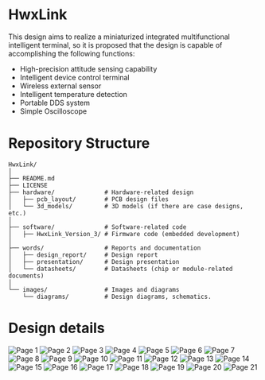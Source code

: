 # HwxLink
This design aims to realize a miniaturized integrated multifunctional intelligent terminal, so it is proposed that the design is capable of accomplishing the following functions:
-	High-precision attitude sensing capability
-	Intelligent device control terminal
-	Wireless external sensor
-	Intelligent temperature detection
-	Portable DDS system
-	Simple Oscilloscope

# Repository Structure
```plaintext
HwxLink/
│
├── README.md
├── LICENSE
├── hardware/              # Hardware-related design
│   ├── pcb_layout/        # PCB design files
│   └── 3d_models/         # 3D models (if there are case designs, etc.)
│
├── software/              # Software-related code
│   ├── HwxLink_Version_3/ # Firmware code (embedded development)
│
├── words/                 # Reports and documentation
│   ├── design_report/     # Design report
│   ├── presentation/      # Design presentation
│   └── datasheets/        # Datasheets (chip or module-related documents)
│
└── images/                # Images and diagrams
    └── diagrams/          # Design diagrams, schematics.
```
# Design details
![Page 1](images/pree_2_page-0001.jpg)
![Page 2](images/pree_2_page-0002.jpg)
![Page 3](images/pree_2_page-0003.jpg)
![Page 4](images/pree_2_page-0004.jpg)
![Page 5](images/pree_2_page-0005.jpg)
![Page 6](images/pree_2_page-0006.jpg)
![Page 7](images/pree_2_page-0007.jpg)
![Page 8](images/pree_2_page-0008.jpg)
![Page 9](images/pree_2_page-0009.jpg)
![Page 10](images/pree_2_page-0010.jpg)
![Page 11](images/pree_2_page-0011.jpg)
![Page 12](images/pree_2_page-0012.jpg)
![Page 13](images/pree_2_page-0013.jpg)
![Page 14](images/pree_2_page-0014.jpg)
![Page 15](images/pree_2_page-0015.jpg)
![Page 16](images/pree_2_page-0016.jpg)
![Page 17](images/pree_2_page-0017.jpg)
![Page 18](images/pree_2_page-0018.jpg)
![Page 19](images/pree_2_page-0019.jpg)
![Page 20](images/pree_2_page-0020.jpg)
![Page 21](images/pree_2_page-0021.jpg)

